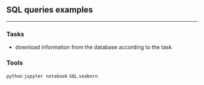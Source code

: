 ## SQL queries examples
	
<hr>

### Tasks
- download information from the database according to the task


### Tools
`python` `jupyter notebook`  `SQL` `seaborn` 
